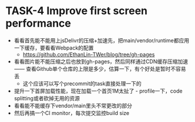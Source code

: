 # TASK-4 Improve first screen performance 

* 看看首先能不能用上jsDelivr的压缩+加速先，把main/vendor/runtime都应用一下缓存，要看看Webpack的配置
  * https://github.com/EthanLin-TWer/blog/tree/gh-pages
* 看看图片能不能压缩之后也放到gh-pages，然后同样通过CDN缓存压缩加速 —— 查看Github单个仓库的上限是多少，估算一下，有个好处是暂时不容易丢
  * 这个应该可以写个precommit的task直接处理一下的
* 提升一下首屏加载性能，现在加载一个首页1M太扯了 - profile一下，code splitting或者砍掉无用的资源
* 看看能不能缓存下vendor/main里头不常更改的部分
* 然后再搞一个CI monitor，每次提交监控build size
